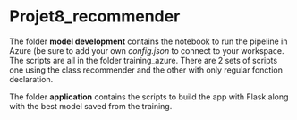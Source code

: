 # Projet8_recommender
The folder **model development** contains the notebook to run the pipeline in Azure (be sure to add your own *config.json* to connect to your workspace. The scripts are all in the folder training_azure. There are 2 sets of scripts one using the class recommender and the other with only regular fonction declaration. 
  
The folder **application** contains the scripts to build the app with Flask along with the best model saved from the training.
